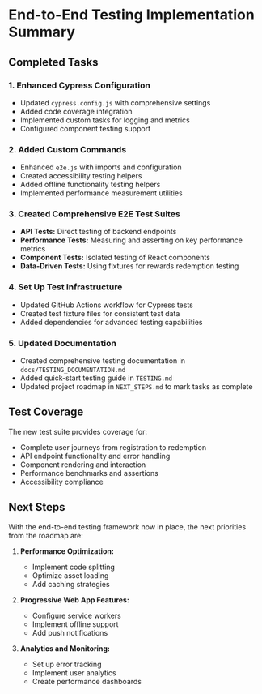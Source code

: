 # End-to-End Testing Implementation Summary

## Completed Tasks

### 1. Enhanced Cypress Configuration
- Updated `cypress.config.js` with comprehensive settings
- Added code coverage integration
- Implemented custom tasks for logging and metrics
- Configured component testing support

### 2. Added Custom Commands
- Enhanced `e2e.js` with imports and configuration
- Created accessibility testing helpers
- Added offline functionality testing helpers
- Implemented performance measurement utilities

### 3. Created Comprehensive E2E Test Suites
- **API Tests:** Direct testing of backend endpoints
- **Performance Tests:** Measuring and asserting on key performance metrics
- **Component Tests:** Isolated testing of React components
- **Data-Driven Tests:** Using fixtures for rewards redemption testing

### 4. Set Up Test Infrastructure
- Updated GitHub Actions workflow for Cypress tests
- Created test fixture files for consistent test data
- Added dependencies for advanced testing capabilities

### 5. Updated Documentation
- Created comprehensive testing documentation in `docs/TESTING_DOCUMENTATION.md`
- Added quick-start testing guide in `TESTING.md`
- Updated project roadmap in `NEXT_STEPS.md` to mark tasks as complete

## Test Coverage

The new test suite provides coverage for:
- Complete user journeys from registration to redemption
- API endpoint functionality and error handling
- Component rendering and interaction
- Performance benchmarks and assertions
- Accessibility compliance

## Next Steps

With the end-to-end testing framework now in place, the next priorities from the roadmap are:

1. **Performance Optimization:**
   - Implement code splitting
   - Optimize asset loading
   - Add caching strategies

2. **Progressive Web App Features:**
   - Configure service workers
   - Implement offline support
   - Add push notifications

3. **Analytics and Monitoring:**
   - Set up error tracking
   - Implement user analytics
   - Create performance dashboards
